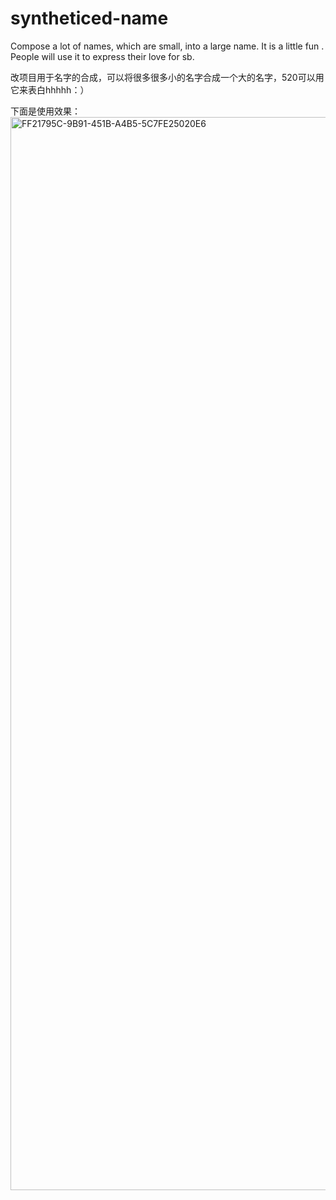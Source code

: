 # syntheticed-name
Compose a lot of names, which are small, into a large name. It is a little fun . People will use it to express their love for sb.

改项目用于名字的合成，可以将很多很多小的名字合成一个大的名字，520可以用它来表白hhhhh：）

下面是使用效果：
<img width="1717" alt="FF21795C-9B91-451B-A4B5-5C7FE25020E6" src="https://user-images.githubusercontent.com/16013716/166464326-a74548aa-2992-4c30-abb3-5188ca5e78cd.png">
